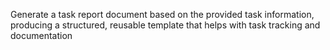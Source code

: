 Generate a task report document based on the provided task information, producing a structured, reusable template that helps with task tracking and documentation 